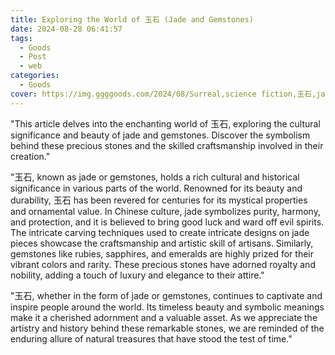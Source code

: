 ```yaml
---
title: Exploring the World of 玉石 (Jade and Gemstones)
date: 2024-08-28 06:41:57
tags:
  - Goods
  - Post
  - web
categories:
  - Goods
cover: https://img.ggggoods.com/2024/08/Surreal,science fiction,玉石,jade,technology,tech,diagrams,renderings,colors_20240830_00001_.png
---
```


"This article delves into the enchanting world of 玉石, exploring the cultural significance and beauty of jade and gemstones. Discover the symbolism behind these precious stones and the skilled craftsmanship involved in their creation."

"玉石, known as jade or gemstones, holds a rich cultural and historical significance in various parts of the world. Renowned for its beauty and durability, 玉石 has been revered for centuries for its mystical properties and ornamental value. In Chinese culture, jade symbolizes purity, harmony, and protection, and it is believed to bring good luck and ward off evil spirits. The intricate carving techniques used to create intricate designs on jade pieces showcase the craftsmanship and artistic skill of artisans. Similarly, gemstones like rubies, sapphires, and emeralds are highly prized for their vibrant colors and rarity. These precious stones have adorned royalty and nobility, adding a touch of luxury and elegance to their attire."

"玉石, whether in the form of jade or gemstones, continues to captivate and inspire people around the world. Its timeless beauty and symbolic meanings make it a cherished adornment and a valuable asset. As we appreciate the artistry and history behind these remarkable stones, we are reminded of the enduring allure of natural treasures that have stood the test of time."
